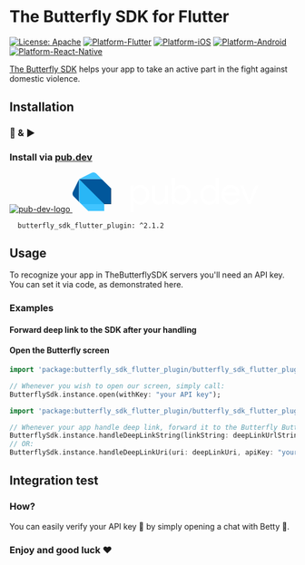 # The Butterfly SDK for Flutter
[![License: Apache](https://img.shields.io/badge/License-Apache-yellow.svg)](https://github.com/TheButterflySDK/Flutter/blob/main/LICENSE)
[![Platform-Flutter](https://img.shields.io/badge/Platform-Flutter-blue.svg)](https://github.com/TheButterflySDK/Flutter)
[![Platform-iOS](https://img.shields.io/badge/Platform-iOS-lightgray.svg)](https://github.com/TheButterflySDK/iOS)
[![Platform-Android](https://img.shields.io/badge/Platform-Android-green.svg)](https://github.com/TheButterflySDK/Android)
[![Platform-React-Native](https://img.shields.io/badge/Platform-ReactNative-blue.svg)](https://github.com/TheButterflySDK/React-Native)

[The Butterfly SDK](https://github.com/TheButterflyButton/About/blob/main/README.md) helps your app to take an active part in the fight against domestic violence.

## Installation
### 🔌 & ▶️

### Install via [pub.dev](https://pub.dev/packages/butterfly_sdk_flutter_plugin)
[![pub-dev-logo](https://github.com/user-attachments/assets/d1a6ef01-6ed2-4437-bf2a-362fdd68a110)<?xml version="1.0" encoding="UTF-8"?>
<svg width="328px" height="70px" viewBox="0 0 328 70" version="1.1" xmlns="http://www.w3.org/2000/svg" xmlns:xlink="http://www.w3.org/1999/xlink">
    <!-- Generator: Sketch 61.2 (89653) - https://sketch.com -->
    <g id="pub.dev" stroke="none" stroke-width="1" fill="none" fill-rule="evenodd">
        <g id="general-ui---icons-and-components" transform="translate(-760.000000, -458.000000)">
            <g id="logo---pub.dev" transform="translate(760.000000, 458.000000)">
                <path d="M13.8762,54.1795 L2.2392,42.5365 C0.8382,41.0965 0.0372,39.1765 0.0002,37.1665 C0.1042,36.0755 0.4062,35.0125 0.8912,34.0305 L11.6552,11.6415 L13.8762,54.1795 Z" id="Fill-1" fill="#01579B"></path>
                <path d="M53.7287,13.887 L42.0857,2.244 C41.0747,1.227 38.9557,0.005 37.1617,0.005 C35.7647,-0.043 34.3787,0.265 33.1347,0.902 L11.6547,11.641 L53.7287,13.887 Z" id="Fill-3" fill="#40C4FF"></path>
                <polygon id="Fill-5" fill="#40C4FF" points="27.7585 68.0613 55.9685 68.0613 55.9685 55.9673 34.9225 49.2543 15.6755 55.9673"></polygon>
                <path d="M11.655,47.9124 C11.655,51.5244 12.106,52.3914 13.894,54.1854 L15.7,55.9914 L55.992,55.9914 L36.271,33.5904 L11.655,11.6474 L11.655,47.9124 Z" id="Fill-7" fill="#29B6F6"></path>
                <path d="M47.4557,11.6414 L11.6547,11.6414 L55.9797,55.9674 L68.0687,55.9674 L68.0687,28.2084 L53.7287,13.8874 C51.7177,11.8644 49.9307,11.6414 47.4557,11.6414" id="Fill-9" fill="#01579B"></path>
                <path d="M14.3278,54.6306 C12.5218,52.8246 12.0878,51.0606 12.0878,47.9126 L12.0878,12.0926 L11.6548,11.6416 L11.6548,47.9066 C11.6548,51.0606 11.6548,51.9276 14.3458,54.6306 L15.6938,55.9736 L14.3278,54.6306 Z" id="Fill-11" fill="#FFFFFF"></path>
                <polygon id="Fill-13" fill="#263238" points="67.611 27.7634 67.611 55.5214 55.517 55.5214 55.968 55.9674 68.063 55.9674 68.063 28.2144"></polygon>
                <path d="M53.7287,13.887 C51.5077,11.666 49.6897,11.641 47.0107,11.641 L11.6547,11.641 L12.1057,12.093 L47.0227,12.093 C48.3537,12.093 51.7297,11.87 53.7347,13.899 L53.7287,13.887 Z" id="Fill-15" fill="#FFFFFF"></path>
                <path d="M124.2932,50.4783 C125.9792,49.4403 127.3192,47.9713 128.3142,46.0683 C129.3082,44.1663 129.8062,41.9603 129.8062,39.4523 C129.8062,36.9453 129.3082,34.7403 128.3142,32.8373 C127.3192,30.9353 125.9792,29.4643 124.2932,28.4273 C122.6062,27.3893 120.8122,26.8703 118.9102,26.8703 C116.9642,26.8703 115.1582,27.3893 113.4942,28.4273 C111.8292,29.4643 110.4882,30.9353 109.4732,32.8373 C108.4572,34.7403 107.9492,36.9453 107.9492,39.4523 C107.9492,41.9603 108.4572,44.1663 109.4732,46.0683 C110.4882,47.9713 111.8292,49.4403 113.4942,50.4783 C115.1582,51.5163 116.9642,52.0343 118.9102,52.0343 C120.8122,52.0343 122.6062,51.5163 124.2932,50.4783 L124.2932,50.4783 Z M102.6952,22.9143 L107.9492,22.9143 L107.9492,27.8433 L108.2082,27.8433 C109.2022,26.1573 110.7052,24.7413 112.7162,23.5953 C114.7272,22.4503 116.9852,21.8763 119.4932,21.8763 C122.4772,21.8763 125.1682,22.6333 127.5682,24.1463 C129.9682,25.6603 131.8592,27.7563 133.2432,30.4373 C134.6262,33.1193 135.3182,36.1233 135.3182,39.4523 C135.3182,42.8253 134.6262,45.8413 133.2432,48.5003 C131.8592,51.1593 129.9682,53.2453 127.5682,54.7593 C125.1682,56.2713 122.4772,57.0283 119.4932,57.0283 C116.9852,57.0283 114.7272,56.4553 112.7162,55.3103 C110.7052,54.1653 109.2022,52.7703 108.2082,51.1263 L107.9492,51.1263 L108.2082,55.6663 L108.2082,69.9993 L102.6952,69.9993 L102.6952,22.9143 Z" id="Fill-17" fill="#FFFFFF"></path>
                <path d="M143.0041,53.5266 C140.9071,51.1916 139.8581,47.9276 139.8581,43.7326 L139.8581,22.9146 L145.3711,22.9146 L145.3711,42.8896 C145.3711,46.0466 146.0851,48.3596 147.5121,49.8296 C148.9391,51.2996 150.8621,52.0346 153.2841,52.0346 C155.1431,52.0346 156.7961,51.5386 158.2461,50.5436 C159.6931,49.5486 160.8171,48.2526 161.6181,46.6516 C162.4181,45.0526 162.8181,43.3656 162.8181,41.5926 L162.8181,22.9146 L168.3311,22.9146 L168.3311,55.9906 L163.0781,55.9906 L163.0781,51.1916 L162.8181,51.1916 C161.9101,52.8356 160.4611,54.2186 158.4731,55.3426 C156.4831,56.4656 154.3641,57.0286 152.1171,57.0286 C148.1381,57.0286 145.1011,55.8606 143.0041,53.5266" id="Fill-19" fill="#FFFFFF"></path>
                <path d="M196.8024,50.4783 C198.4894,49.4403 199.8284,47.9713 200.8234,46.0683 C201.8184,44.1663 202.3154,41.9603 202.3154,39.4523 C202.3154,36.9453 201.8184,34.7403 200.8234,32.8373 C199.8284,30.9353 198.4894,29.4643 196.8024,28.4273 C195.1164,27.3893 193.3214,26.8703 191.4194,26.8703 C189.4734,26.8703 187.6674,27.3893 186.0034,28.4273 C184.3394,29.4643 182.9984,30.9353 181.9824,32.8373 C180.9664,34.7403 180.4584,36.9453 180.4584,39.4523 C180.4584,41.9603 180.9664,44.1663 181.9824,46.0683 C182.9984,47.9713 184.3394,49.4403 186.0034,50.4783 C187.6674,51.5163 189.4734,52.0343 191.4194,52.0343 C193.3214,52.0343 195.1164,51.5163 196.8024,50.4783 M185.2254,55.3103 C183.2154,54.1653 181.7124,52.7703 180.7184,51.1263 L180.4584,51.1263 L180.4584,55.9913 L175.2054,55.9913 L175.2054,9.5543 L180.7184,9.5543 L180.7184,23.2383 L180.4584,27.8433 L180.7184,27.8433 C181.7124,26.1573 183.2154,24.7413 185.2254,23.5953 C187.2364,22.4503 189.4944,21.8763 192.0034,21.8763 C194.9864,21.8763 197.6784,22.6333 200.0774,24.1463 C202.4774,25.6603 204.3684,27.7563 205.7534,30.4373 C207.1364,33.1193 207.8284,36.1233 207.8284,39.4523 C207.8284,42.8253 207.1364,45.8413 205.7534,48.5003 C204.3684,51.1593 202.4774,53.2453 200.0774,54.7593 C197.6784,56.2713 194.9864,57.0283 192.0034,57.0283 C189.4944,57.0283 187.2364,56.4553 185.2254,55.3103" id="Fill-21" fill="#FFFFFF"></path>
                <path d="M213.632,54.7913 C212.832,53.9913 212.432,53.0073 212.432,51.8403 C212.432,50.7163 212.832,49.7543 213.632,48.9543 C214.432,48.1543 215.416,47.7543 216.583,47.7543 C217.751,47.7543 218.734,48.1543 219.534,48.9543 C220.334,49.7543 220.734,50.7163 220.734,51.8403 C220.734,53.0073 220.334,53.9913 219.534,54.7913 C218.734,55.5923 217.751,55.9913 216.583,55.9913 C215.416,55.9913 214.432,55.5923 213.632,54.7913" id="Fill-23" fill="#FFFFFF"></path>
                <path d="M247.1638,50.4783 C248.8278,49.4403 250.1678,47.9713 251.1848,46.0683 C252.1998,44.1663 252.7088,41.9603 252.7088,39.4523 C252.7088,36.9453 252.1998,34.7403 251.1848,32.8373 C250.1678,30.9353 248.8278,29.4643 247.1638,28.4273 C245.4978,27.3893 243.6928,26.8703 241.7478,26.8703 C239.8448,26.8703 238.0508,27.3893 236.3648,28.4273 C234.6788,29.4643 233.3268,30.9463 232.3108,32.8703 C231.2948,34.7933 230.7878,36.9883 230.7878,39.4523 C230.7878,41.9163 231.2948,44.1123 232.3108,46.0353 C233.3268,47.9593 234.6788,49.4403 236.3648,50.4783 C238.0508,51.5163 239.8448,52.0343 241.7478,52.0343 C243.6928,52.0343 245.4978,51.5163 247.1638,50.4783 M233.0898,54.7593 C230.6898,53.2453 228.7978,51.1593 227.4148,48.5003 C226.0298,45.8413 225.3388,42.8253 225.3388,39.4523 C225.3388,36.1233 226.0298,33.1193 227.4148,30.4373 C228.7978,27.7563 230.6898,25.6603 233.0898,24.1463 C235.4898,22.6333 238.1808,21.8763 241.1638,21.8763 C243.6708,21.8763 245.9198,22.4503 247.9088,23.5953 C249.8968,24.7413 251.4118,26.1573 252.4498,27.8433 L252.7088,27.8433 L252.4498,23.2383 L252.4498,9.5543 L257.9618,9.5543 L257.9618,55.9913 L252.7088,55.9913 L252.7088,51.1263 L252.4498,51.1263 C251.4118,52.7703 249.8968,54.1653 247.9088,55.3103 C245.9198,56.4553 243.6708,57.0283 241.1638,57.0283 C238.1808,57.0283 235.4898,56.2713 233.0898,54.7593" id="Fill-25" fill="#FFFFFF"></path>
                <path d="M288.7687,35.9505 C288.6817,34.5675 288.2927,33.1835 287.6017,31.7995 C286.9097,30.4165 285.8287,29.2485 284.3587,28.2975 C282.8887,27.3465 281.0287,26.8705 278.7817,26.8705 C276.1867,26.8705 273.9817,27.7035 272.1657,29.3675 C270.3497,31.0325 269.1597,33.2265 268.5987,35.9505 L288.7687,35.9505 Z M270.7387,54.7595 C268.2307,53.2455 266.2737,51.1585 264.8697,48.5005 C263.4637,45.8415 262.7617,42.8475 262.7617,39.5175 C262.7617,36.3625 263.4197,33.4325 264.7397,30.7295 C266.0577,28.0285 267.9387,25.8765 270.3817,24.2765 C272.8247,22.6775 275.6237,21.8765 278.7817,21.8765 C282.0237,21.8765 284.8337,22.6005 287.2127,24.0495 C289.5897,25.4985 291.4167,27.4975 292.6927,30.0485 C293.9677,32.5995 294.6057,35.5185 294.6057,38.8045 C294.6057,39.3235 294.5627,39.8855 294.4767,40.4905 L268.2737,40.4905 C268.4037,42.9985 269.0087,45.1175 270.0907,46.8465 C271.1697,48.5755 272.5437,49.8735 274.2087,50.7375 C275.8727,51.6025 277.6137,52.0345 279.4297,52.0345 C283.7527,52.0345 287.0187,50.0465 289.2227,46.0685 L293.8937,48.3375 C292.5087,50.9755 290.5847,53.0835 288.1207,54.6615 C285.6557,56.2395 282.6937,57.0285 279.2347,57.0285 C276.0787,57.0285 273.2467,56.2715 270.7387,54.7595 L270.7387,54.7595 Z" id="Fill-27" fill="#FFFFFF"></path>
                <polygon id="Fill-29" fill="#FFFFFF" points="295.4484 22.9143 301.3504 22.9143 311.5974 49.5053 311.7284 49.5053 322.1044 22.9143 327.8774 22.9143 314.3864 55.9913 308.8094 55.9913"></polygon>
            </g>
        </g>
    </g>
</svg>](https://pub.dev/packages/butterfly_sdk_flutter_plugin)

```
  butterfly_sdk_flutter_plugin: ^2.1.2
```

## Usage

To recognize your app in TheButterflySDK servers you'll need an API key. You can set it via code, as demonstrated here.

### Examples

#### Forward deep link to the SDK after your handling

#### Open the Butterfly screen

```dart
import 'package:butterfly_sdk_flutter_plugin/butterfly_sdk_flutter_plugin.dart';

// Whenever you wish to open our screen, simply call:
ButterflySdk.instance.open(withKey: "your API key");
```

```dart
import 'package:butterfly_sdk_flutter_plugin/butterfly_sdk_flutter_plugin.dart';

// Whenever your app handle deep link, forward it to the Butterfly Button plugin
ButterflySdk.instance.handleDeepLinkString(linkString: deepLinkUrlString, apiKey: "your API key");
// OR:
ButterflySdk.instance.handleDeepLinkUri(uri: deepLinkUri, apiKey: "your API key");
```

## Integration test
### How?
You can easily verify your API key 🔑 by simply opening a chat with Betty 💬.

### Enjoy and good luck ❤️
